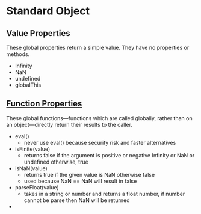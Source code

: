 # Standard Object

## Value Properties

These global properties return a simple value. They have no properties or methods.

- Infinity
- NaN
- undefined
- globalThis

## [Function Properties](./Function_Properties/parseFloat.js)

These global functions—functions which are called globally, rather than on an object—directly return their results to the caller.

- eval()
    - never use eval() because security risk and faster alternatives
- isFinite(value)
    - returns false if the argument is positive or negative Infinity or NaN or undefined otherwise, true
- isNaN(value)
    - returns true if the given value is NaN otherwise false
    - used because NaN == NaN will result in false
- parseFloat(value)
    - takes in a string or number and returns a float number, if number cannot be parse then NaN will be returned
- 
